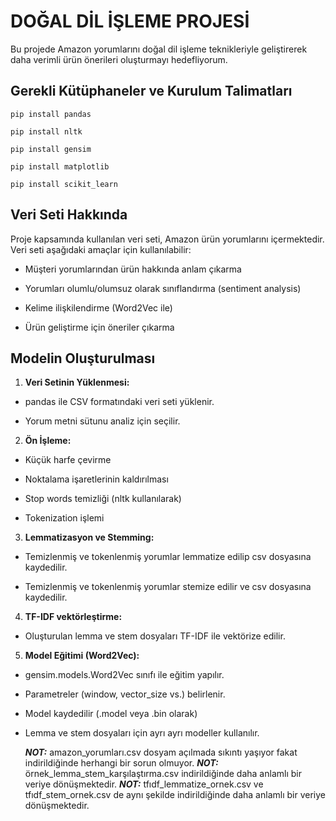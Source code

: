 # DOĞAL DİL İŞLEME PROJESİ

Bu projede Amazon yorumlarını doğal dil işleme teknikleriyle geliştirerek daha verimli ürün önerileri oluşturmayı hedefliyorum.

## Gerekli Kütüphaneler ve Kurulum Talimatları

`pip install pandas` 

`pip install nltk`

`pip install gensim`

`pip install matplotlib`

`pip install scikit_learn`

## Veri Seti Hakkında

Proje kapsamında kullanılan veri seti, Amazon ürün yorumlarını içermektedir. Veri seti aşağıdaki amaçlar için kullanılabilir:

* Müşteri yorumlarından ürün hakkında anlam çıkarma

* Yorumları olumlu/olumsuz olarak sınıflandırma (sentiment analysis)

* Kelime ilişkilendirme (Word2Vec ile)

* Ürün geliştirme için öneriler çıkarma

 ## Modelin Oluşturulması

1. **Veri Setinin Yüklenmesi:**

* pandas ile CSV formatındaki veri seti yüklenir.

* Yorum metni sütunu analiz için seçilir.

2. **Ön İşleme:**

* Küçük harfe çevirme

* Noktalama işaretlerinin kaldırılması

* Stop words temizliği (nltk kullanılarak)

* Tokenization işlemi

3. **Lemmatizasyon ve Stemming:**

* Temizlenmiş ve tokenlenmiş yorumlar lemmatize edilip csv dosyasına kaydedilir.

* Temizlenmiş ve tokenlenmiş yorumlar stemize edilir ve csv dosyasına kaydedilir.

4. **TF-IDF vektörleştirme:**

* Oluşturulan lemma ve stem dosyaları TF-IDF ile vektörize edilir.

5. **Model Eğitimi (Word2Vec):**

* gensim.models.Word2Vec sınıfı ile eğitim yapılır.

* Parametreler (window, vector_size vs.) belirlenir.

* Model kaydedilir (.model veya .bin olarak)

* Lemma ve stem dosyaları için ayrı ayrı modeller kullanılır.

  ***NOT:*** amazon_yorumları.csv dosyam açılmada sıkıntı yaşıyor fakat indirildiğinde herhangi bir sorun olmuyor. 
  ***NOT:*** örnek_lemma_stem_karşılaştırma.csv indirildiğinde daha anlamlı bir veriye dönüşmektedir.
  ***NOT:*** tfıdf_lemmatize_ornek.csv ve tfıdf_stem_ornek.csv de aynı şekilde indirildiğinde daha anlamlı bir veriye dönüşmektedir.
